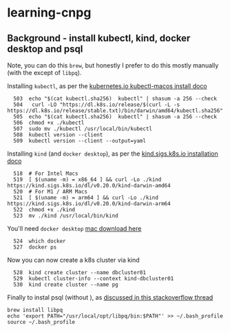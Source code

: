 # learning-cnpg


## Background - install kubectl, kind, docker desktop and psql 

Note, you can do this `brew`, but honestly I prefer to do this mostly manually (with the except of `libpq`). 

Installing `kubectl`, as per the [kubernetes.io kubectl-macos install doco](https://kubernetes.io/docs/tasks/tools/install-kubectl-macos/)
```
  503  echo "$(cat kubectl.sha256)  kubectl" | shasum -a 256 --check
  504   curl -LO "https://dl.k8s.io/release/$(curl -L -s https://dl.k8s.io/release/stable.txt)/bin/darwin/amd64/kubectl.sha256"
  505  echo "$(cat kubectl.sha256)  kubectl" | shasum -a 256 --check
  506  chmod +x ./kubectl
  507  sudo mv ./kubectl /usr/local/bin/kubectl
  508  kubectl version --client
  509  kubectl version --client --output=yaml
```

Installing `kind` (and `docker desktop`), as per the [kind.sigs.k8s.io installation doco](https://kind.sigs.k8s.io/docs/user/quick-start/#installation)

```
  518  # For Intel Macs
  519  [ $(uname -m) = x86_64 ] && curl -Lo ./kind https://kind.sigs.k8s.io/dl/v0.20.0/kind-darwin-amd64
  520  # For M1 / ARM Macs
  521  [ $(uname -m) = arm64 ] && curl -Lo ./kind https://kind.sigs.k8s.io/dl/v0.20.0/kind-darwin-arm64
  522  chmod +x ./kind
  523  mv ./kind /usr/local/bin/kind
```

You'll need `docker desktop` [mac download here](https://docs.docker.com/desktop/install/mac-install/)
```
  524  which docker
  527  docker ps
```

Now you can now create a k8s cluster via kind
```
  528  kind create cluster --name dbcluster01
  529  kubectl cluster-info --context kind-dbcluster01
  530  kind create cluster --name pg
```

Finally to instal psql (without ), as [discussed in this stackoverflow thread](https://stackoverflow.com/questions/44654216/correct-way-to-install-psql-without-full-postgres-on-macos)

```
brew install libpq
echo 'export PATH="/usr/local/opt/libpq/bin:$PATH"' >> ~/.bash_profile
source ~/.bash_profile
```





